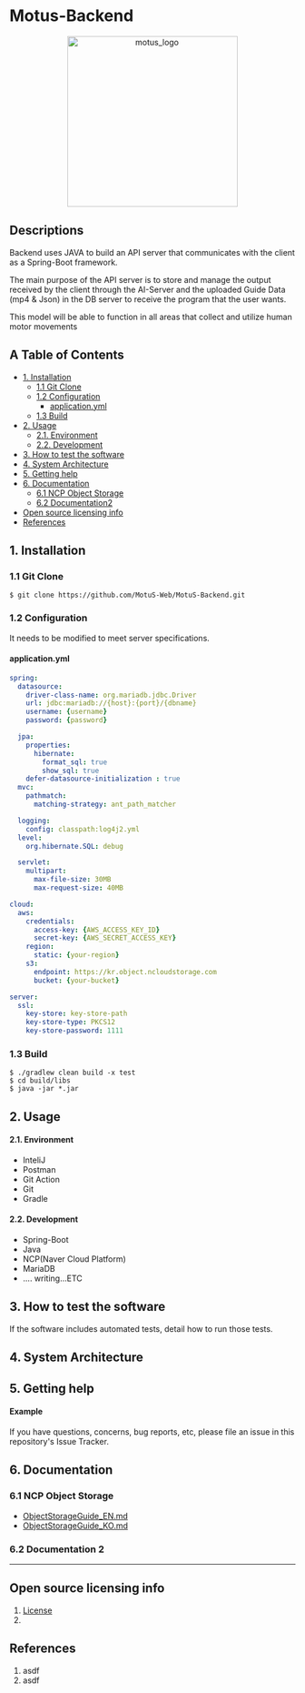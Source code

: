 # Motus-Backend

<div align="center">
  <img src="https://github.com/MotuS-Web/MotuS-Backend/assets/80760160/93089974-9c15-4428-926d-0c940464c39d" alt="motus_logo" width="300" height="300">
</div>


## Descriptions

Backend uses JAVA to build an API server that communicates with the client as a Spring-Boot framework.

The main purpose of the API server is to store and manage the output received by the client through the AI-Server and the uploaded Guide Data (mp4 & Json) in the DB server to receive the program that the user wants.

This model will be able to function in all areas that collect and utilize human motor movements

## A Table of Contents
* [1. Installation](#1-installation)
  * [1.1 Git Clone](#11-git-clone)
  * [1.2 Configuration](#12-configuration)
    * [application.yml](#applicationyml)
  * [1.3 Build](#13-build)
* [2. Usage](#2-usage)
  * [2.1. Environment](#21-environment)
  * [2.2. Development](#22-development)
* [3. How to test the software](#3-how-to-test-the-software)
* [4. System Architecture](#4-system-architecture)
* [5. Getting help](#5-getting-help)
* [6. Documentation](#6-documentation)
  * [6.1 NCP Object Storage ](#61-ncp-object-storage-)
  * [6.2 Documentation2](#62-documentation-2)
* [Open source licensing info](#open-source-licensing-info)
* [References](#references)

## 1. Installation

### 1.1 Git Clone
`$ git clone https://github.com/MotuS-Web/MotuS-Backend.git`

### 1.2 Configuration
It needs to be modified to meet server specifications.

#### application.yml

```yml
spring:
  datasource:
    driver-class-name: org.mariadb.jdbc.Driver
    url: jdbc:mariadb://{host}:{port}/{dbname}
    username: {username}
    password: {password}

  jpa:
    properties:
      hibernate:
        format_sql: true
        show_sql: true
    defer-datasource-initialization : true
  mvc:
    pathmatch:
      matching-strategy: ant_path_matcher

  logging:
    config: classpath:log4j2.yml
  level:
    org.hibernate.SQL: debug

  servlet:
    multipart:
      max-file-size: 30MB
      max-request-size: 40MB

cloud:
  aws:
    credentials:
      access-key: {AWS_ACCESS_KEY_ID}
      secret-key: {AWS_SECRET_ACCESS_KEY}
    region:
      static: {your-region}
    s3:
      endpoint: https://kr.object.ncloudstorage.com
      bucket: {your-bucket}

server:
  ssl:
    key-store: key-store-path
    key-store-type: PKCS12
    key-store-password: 1111


```
### 1.3 Build
```shell
$ ./gradlew clean build -x test
$ cd build/libs
$ java -jar *.jar
```

## 2. Usage
#### 2.1. Environment
- InteliJ
- Postman
- Git Action
- Git
- Gradle

#### 2.2. Development
- Spring-Boot
- Java
- NCP(Naver Cloud Platform)
- MariaDB
- .... writing...ETC

## 3. How to test the software
If the software includes automated tests, detail how to run those tests.

## 4. System Architecture


## 5. Getting help
#### Example
If you have questions, concerns, bug reports, etc, please file an issue in this repository's Issue Tracker.

## 6. Documentation
### 6.1 NCP Object Storage 
-  [ObjectStorageGuide_EN.md](ObjectStorageGuide_EN.md)
-  [ObjectStorageGuide_KO.md](ObjectStorageGuide_KO.md)
### 6.2 Documentation 2


---
## Open source licensing info
1. [License](http://www.opensource.org/licenses/mit-license)
2. 

## References
1. asdf
2. asdf
